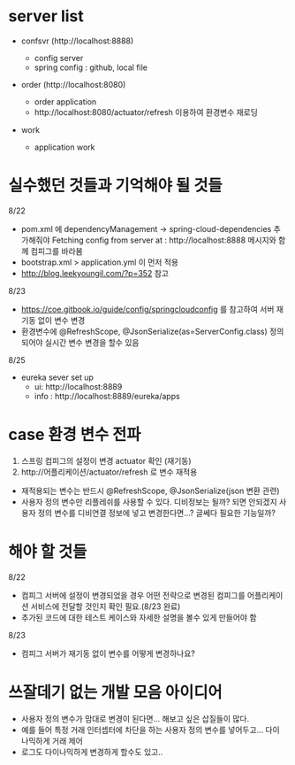 # server list

- confsvr (http://localhost:8888)
  - config server
  - spring config : github, local file
   
- order (http://localhost:8080)
  - order application
  - http://localhost:8080/actuator/refresh 이용하여 환경변수 재로딩
    
- work 
  - application work     
  
  
# 실수했던 것들과 기억해야 될 것들
8/22
- pom.xml 에 dependencyManagement -> spring-cloud-dependencies 추가해줘야 Fetching config from server at : http://localhost:8888 메시지와 함께 컴피그를 바라봄  
- bootstrap.xml > application.yml 이 먼저 적용
- http://blog.leekyoungil.com/?p=352 참고

8/23 
- https://coe.gitbook.io/guide/config/springcloudconfig 를 참고하여 서버 재기동 없이 변수 변경
- 환경변수에 @RefreshScope, @JsonSerialize(as=ServerConfig.class) 정의되어야 실시간 변수 변경을 할수 있음

8/25
- eureka sever set up
  - ui: http://localhost:8889
  - info : http://localhost:8889/eureka/apps
  

# case 환경 변수 전파 
1. 스프링 컴피그의 설정이 변경 actuator 확인 (재기동)
2. http://어플리케이션/actuator/refresh 로 변수 재적용
- 재적용되는 변수는 반드시 @RefreshScope, @JsonSerialize(json 변환 관련)
- 사용자 정의 변수만 리플레쉬를 사용할 수 있다. 디비정보는 될까? 되면 안되겠지 사용자 정의 변수를 디비연결 정보에 넣고 변경한다면...? 글쎄다 필요한 기능일까?


# 해야 할 것들
8/22
- 컴피그 서버에 설정이 변경되었을 경우 어떤 전략으로 변경된 컴피그를 어플리케이션 서비스에 전달할 것인지 확인 필요.(8/23 완료)
- 추가된 코드에 대한 테스트 케이스와 자세한 설명을 볼수 있게 만들어야 함

8/23
- 컴피그 서버가 재기동 없이 변수를 어떻게 변경하나요?


# 쓰잘데기 없는 개발 모음 아이디어
- 사용자 정의 변수가 맘대로 변경이 된다면... 해보고 싶은 삽질들이 많다.
- 예를 들어 특정 거래 인터셉터에 차단을 하는 사용자 정의 변수를 넣어두고... 다이나믹하게 거래 제어
- 로그도 다이나믹하게 변경하게 할수도 있고.. 